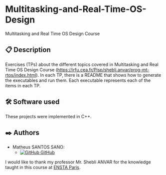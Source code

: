 # Multitasking-and-Real-Time-OS-Design
Multitasking and Real Time OS Design Course

## 📋 Description
Exercises (TPs) about the different topics covered in Multitasking and Real Time OS Design Course (https://irfu.cea.fr/Pisp/shebli.anvar/prog-mt-rtos/index.html).
In each TP, there is a README that shows how to generate the executables and run them. Each executable represents each of the items in each TP.

## 🛠️ Software used

These projects were implemented in C++.

## ✒️ Authors

- Matheus SANTOS SANO:
    - [![GitHub](https://i.stack.imgur.com/tskMh.png) GitHub](https://github.com/matsano)

I would like to thank my professor Mr. Shebli ANVAR for the knowledge taught in this course at [ENSTA Paris](https://www.ensta-paris.fr/).
